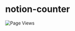 # notion-counter
![Page Views](https://visitor-badge.glitch.me/badge?page_id=azt156-notion-counter&style=flat&label=&color=000000&dataColor=ffffff)
